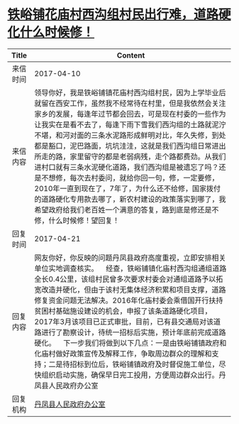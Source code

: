 # [铁峪铺花庙村西沟组村民出行难，道路硬化什么时候修！](http://www.shangluo.gov.cn/zmhd/ldxxxx.jsp?urltype=leadermail.LeaderMailContentUrl&wbtreeid=1112&leadermailid=4082)

| Title |                                                                                                                                                                       Content                                                                                                                                                                       |
|:-----:|-----------------------------------------------------------------------------------------------------------------------------------------------------------------------------------------------------------------------------------------------------------------------------------------------------------------------------------------------------|
| 来信时间  | 2017-04-10                                                                                                                                                                                                                                                                                                                                          |
| 来信内容  | 领导你好，我是铁峪铺镇花庙村西沟组村民，因为上学毕业后就留在西安工作，虽然我不经常待在村里，但是我依然会关注家乡的发展，每逢年过节都会回去，可是现在村委的一些作为让我实在是看不去了，每逢下雨下雪我们西沟组的土路就泥泞不堪，和河对面的三条水泥路形成鲜明对比，年久失修，到处都是豁口，泥巴路面，坑坑洼洼，这就是我们西沟组日常进出所走的路，家里留守的都是老弱病残，走个路都费劲。从我们进村口就有三条水泥硬化道路，我们西沟组是被遗忘了吗？还是不想修，每次去村委问，就给你回一句，修，一定要修，2010年一直到现在了，7年了，为什么还不给修，国家拨付的道路硬化专用款去哪了，新农村建设的政策落实到哪了，我希望政府给我们老百姓一个满意的答复，路到底是修还是不修，什么时候修！望回复！     |
| 回复时间  | 2017-04-21                                                                                                                                                                                                                                                                                                                                          |
| 回复内容  | 网友你好，你反映的问题丹凤县政府高度重视，立即安排相关单位实地调查核实。    经查，铁峪铺镇化庙村西沟组通组道路全长0.4公里，该组村民曾多次要求村委会对通组道路予以拓宽改造并硬化，但由于该村无集体经济积累和项目支撑，道路修复资金问题无法解决。2016年化庙村委会乘借国开行扶持贫困村基础施设建设的机会，申报了该条道路硬化项目，2017年3月该项目已正式审批，目前，已有县交通局对该道路进行了勘察设计，待统一招标后实施，预计年底前完成道路硬化。    下一步我们将做到以下几点：一是由铁峪铺镇政府和化庙村做好政策宣传及解释工作，争取周边群众的理解和支持；二是待招标到位后，铁峪铺镇政府及时督促施工单位，尽快组织启动实施，确保早日完工投用，方便周边群众出行。丹凤县人民政府办公室 |
| 回复机构  | [丹凤县人民政府办公室](../../category/agencies/丹凤县人民政府办公室.md)                                                                                                                                                                                                                                                                                                 |